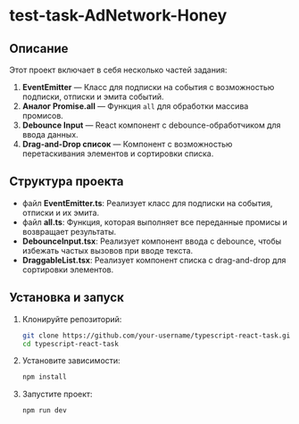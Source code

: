 # test-task-AdNetwork-Honey

## Описание

Этот проект включает в себя несколько частей задания:

1. **EventEmitter** — Класс для подписки на события с возможностью подписки, отписки и эмита событий.
2. **Аналог Promise.all** — Функция `all` для обработки массива промисов.
3. **Debounce Input** — React компонент с debounce-обработчиком для ввода данных.
4. **Drag-and-Drop список** — Компонент с возможностью перетаскивания элементов и сортировки списка.

## Структура проекта

- файл **EventEmitter.ts**: Реализует класс для подписки на события, отписки и их эмита.
- файл **all.ts**: Функция, которая выполняет все переданные промисы и возвращает результаты.
- **DebounceInput.tsx**: Реализует компонент ввода с debounce, чтобы избежать частых вызовов при вводе текста.
- **DraggableList.tsx**: Реализует компонент списка с drag-and-drop для сортировки элементов.

## Установка и запуск

1. Клонируйте репозиторий:

   ```bash
   git clone https://github.com/your-username/typescript-react-task.git
   cd typescript-react-task
2. Установите зависимости:
   ```bash
   npm install
3. Запустите проект:
   ```bash
   npm run dev
